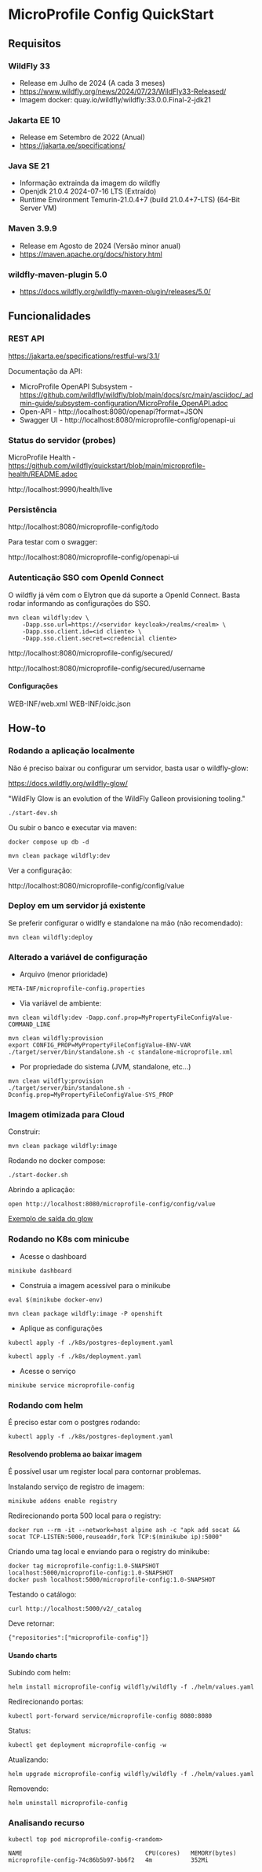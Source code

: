 MicroProfile Config QuickStart
==============================

## Requisitos

### WildFly 33

* Release em Julho de 2024 (A cada 3 meses)
* https://www.wildfly.org/news/2024/07/23/WildFly33-Released/
* Imagem docker: quay.io/wildfly/wildfly:33.0.0.Final-2-jdk21

### Jakarta EE 10

* Release em Setembro de 2022 (Anual)
* https://jakarta.ee/specifications/

### Java SE 21

* Informação extrainda da imagem do wildfly
* Openjdk 21.0.4 2024-07-16 LTS (Extraído)
* Runtime Environment Temurin-21.0.4+7 (build 21.0.4+7-LTS) (64-Bit Server VM)

### Maven 3.9.9

* Release em Agosto de 2024 (Versão minor anual)
* https://maven.apache.org/docs/history.html

### wildfly-maven-plugin 5.0

* https://docs.wildfly.org/wildfly-maven-plugin/releases/5.0/

## Funcionalidades

### REST API

https://jakarta.ee/specifications/restful-ws/3.1/

Documentação da API:

* MicroProfile OpenAPI Subsystem - https://github.com/wildfly/wildfly/blob/main/docs/src/main/asciidoc/_admin-guide/subsystem-configuration/MicroProfile_OpenAPI.adoc
* Open-API - http://localhost:8080/openapi?format=JSON
* Swagger UI - http://localhost:8080/microprofile-config/openapi-ui

### Status do servidor (probes)

MicroProfile Health - https://github.com/wildfly/quickstart/blob/main/microprofile-health/README.adoc

http://localhost:9990/health/live

### Persistência

http://localhost:8080/microprofile-config/todo

Para testar com o swagger:

http://localhost:8080/microprofile-config/openapi-ui

### Autenticação SSO com OpenId Connect

O wildfly já vêm com o Elytron que dá suporte a OpenId Connect.
Basta rodar informando as configurações do SSO.

```
mvn clean wildfly:dev \
    -Dapp.sso.url=https://<servidor keycloak>/realms/<realm> \
    -Dapp.sso.client.id=<id cliente> \
    -Dapp.sso.client.secret=<credencial cliente>
```

http://localhost:8080/microprofile-config/secured/

http://localhost:8080/microprofile-config/secured/username

#### Configurações

WEB-INF/web.xml
WEB-INF/oidc.json

## How-to


### Rodando a aplicação localmente

Não é preciso baixar ou configurar um servidor, basta usar o wildfly-glow:

https://docs.wildfly.org/wildfly-glow/

"WildFly Glow is an evolution of the WildFly Galleon provisioning tooling."

```
./start-dev.sh
```
Ou subir o banco e executar via maven:

```
docker compose up db -d

mvn clean package wildfly:dev
```

Ver a configuração:

http://localhost:8080/microprofile-config/config/value

### Deploy em um servidor já existente

Se preferir configurar o widlfy e standalone na mão (não recomendado):

`mvn clean wildfly:deploy`

### Alterado a variável de configuração


* Arquivo (menor prioridade)

`META-INF/microprofile-config.properties`

* Via variável de ambiente:

```
mvn clean wildfly:dev -Dapp.conf.prop=MyPropertyFileConfigValue-COMMAND_LINE
```

```
mvn clean wildfly:provision
export CONFIG_PROP=MyPropertyFileConfigValue-ENV-VAR
./target/server/bin/standalone.sh -c standalone-microprofile.xml
```

* Por propriedade do sistema (JVM, standalone, etc...)

```
mvn clean wildfly:provision
./target/server/bin/standalone.sh -Dconfig.prop=MyPropertyFileConfigValue-SYS_PROP
```

### Imagem otimizada para Cloud

Construir:

`mvn clean package wildfly:image`

Rodando no docker compose:

`./start-docker.sh`

Abrindo a aplicação:

`open http://localhost:8080/microprofile-config/config/value`

[Exemplo de saída do glow](doc/glow.md)

### Rodando no K8s com minicube

* Acesse o dashboard

`minikube dashboard`

* Construia a imagem acessível para o minikube

`eval $(minikube docker-env)`

`mvn clean package wildfly:image -P openshift`

* Aplique as configurações

`kubectl apply -f ./k8s/postgres-deployment.yaml`

`kubectl apply -f ./k8s/deployment.yaml`

* Acesse o serviço

`minikube service microprofile-config`

### Rodando com helm

É preciso estar com o postgres rodando:

`kubectl apply -f ./k8s/postgres-deployment.yaml`

#### Resolvendo problema ao baixar imagem

É possível usar um register local para contornar problemas.

Instalando serviço de registro de imagem:

`minikube addons enable registry`

Redirecionando porta 500 local para o registry:

`docker run --rm -it --network=host alpine ash -c "apk add socat && socat TCP-LISTEN:5000,reuseaddr,fork TCP:$(minikube ip):5000"`

Criando uma tag local e enviando para o registry do minikube:

```
docker tag microprofile-config:1.0-SNAPSHOT localhost:5000/microprofile-config:1.0-SNAPSHOT
docker push localhost:5000/microprofile-config:1.0-SNAPSHOT
```

Testando o catálogo:

`curl http://localhost:5000/v2/_catalog`

Deve retornar:

```
{"repositories":["microprofile-config"]}
```

#### Usando charts

Subindo com helm:

`helm install microprofile-config wildfly/wildfly -f ./helm/values.yaml`

Redirecionando portas:

`kubectl port-forward service/microprofile-config 8080:8080`

Status:

`kubectl get deployment microprofile-config -w`

Atualizando:

`helm upgrade microprofile-config wildfly/wildfly -f ./helm/values.yaml`

Removendo:

`helm uninstall microprofile-config`

### Analisando recurso

`kubectl top pod microprofile-config-<random>`

```
NAME                                   CPU(cores)   MEMORY(bytes)   
microprofile-config-74c86b5b97-bb6f2   4m           352Mi
```